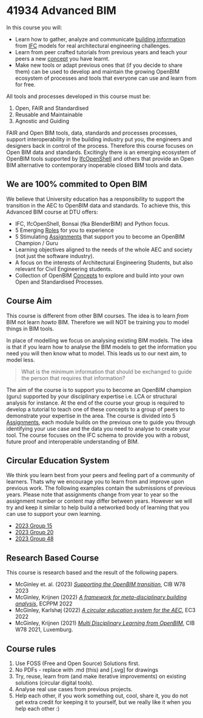 # 41934 Advanced BIM

In this course you will:

* Learn how to gather, analyze and communicate [building information] from [IFC] models for real architectural engineering challenges.
* Learn from peer crafted tutorials from previous years and teach your peers a new [concept] you have learnt.
* Make new tools or adapt previous ones that (if you decide to share them) can be used to develop and maintain the growing OpenBIM ecosystem of processes and tools that everyone can use and learn from for free.

All tools and processes developed in this course must be:

1. Open, FAIR and Standardised
2. Reusable and Maintainable
3. Agnostic and Guiding

FAIR and Open BIM tools, data, standards and processes processes, support interoperability in the building industry put you, the engineers and designers back in control of the process. Therefore this course focuses on Open BIM data and standards. Excitingly there is an emerging ecosystem of OpenBIM tools supported by [IfcOpenShell] and others that provide an Open BIM alternative to contemporary inoperable closed BIM tools and data.

## We are 100% commited to Open BIM
We believe that University education has a responsibility to support the transition in the AEC to OpenBIM data and standards. To achieve this, this Advanced BIM course at DTU offers:
* IFC, IfcOpenShell, Bonsai (fka BlenderBIM) and Python focus.
* 5 Emerging [Roles] for you to experience
* 5 Stimulating [Assignments] that support you to become an OpenBIM Champion / Guru
* Learning objectives aligned to the needs of the whole AEC and society (not just the software industry).
* A focus on the interests of Architectural Engineering Students, but also relevant for Civil Engineering students.
* Collection of OpenBIM [Concepts] to explore and build into your own Open and Standardised Processes.

## Course Aim

This course is different from other BIM courses. The idea is to learn _from_ BIM not learn _howto_ BIM. Therefore we will NOT be training you to model things in BIM tools.

In place of modelling we focus on analysing existing BIM models. The idea is that if you learn how to analyse the BIM models to get the information you need you will then know what to model. This leads us to our next aim, to model less. 

>What is the minimum information that should be exchanged to guide the person that requires that information?

The aim of the course is to support you to become an OpenBIM champion (guru) supported by your disciplinary expertise i.e. LCA or structural analysis for instance. At the end of the course your group is required to develop a tutorial to teach one of these concepts to a group of peers to demonstrate your expertise in the area. The course is divided into 5 [Assignments], each module builds on the previous one to guide you through identifying your use case and the data you need to analyse to create your tool. The course focuses on the IFC schema to provide you with a robust, future proof and interoperable understanding of BIM.

## Circular Education System
We think you learn best from your peers and feeling part of a community of learners.
Thats why we encourage you to learn from and improve upon previous work. The following examples contain the submissions of previous years. Please note that assignments change from year to year so the assignment number or content may differ between years. However we will try and keep it similar to help build a networked body of learning that you can use to support your own learning.

* [2023 Group 15](https://github.com/frejahbarkler/dtu_course_41934_group15/tree/main)
* [2023 Group 20](https://github.com/leonschoene/41934_Advanced_BIM_Group_20/tree/main)
* [2023 Group 48](https://github.com/KaareH/DTU_E23_41934_Advanced-BIM/tree/main)

## Research Based Course
This course is research based and the result of the following papers.

* McGinley et. al. (2023) *[Supporting the OpenBIM transition]*, CIB W78 2023
* McGinley, Krijnen (2022) *[A framework for meta-disciplinary building analysis]*, ECPPM 2022
* McGinley, Karlshøj (2022) *[A circular education system for the AEC]*, EC3 2022
* McGinley, Krijnen (2021) *[Multi Disciplinary Learning from OpenBIM]*, CIB W78 2021, Luxemburg.
## Course rules

1. Use FOSS (Free and Open Source) Solutions first.
1. No PDFs - replace with .md (this) and [.svg] for drawings
1. Try, reuse, learn from (and make iterative improvements) on existing solutions (circular digital tools).
2. Analyse real use cases from previous projects.
1. Help each other, if you work something out, cool, share it, you do not get extra credit for keeping it to yourself, but we really like it when you help each other :)


<!-- links -->

[Assignments]: /Assignments/index
[IFC]: /Concepts/IFC
[BPMN]: /Concepts/BPMN
[Construction]: /Focus/Construction
[Concepts]: /Concepts/index
[concept]: /Concepts/index
[SVG]: /Concepts/SVG
[Roles]: /Roles/index

[building information]: /Concepts/BIM
[IfcOpenShell]: /Concepts/IfcOpenShell/index
[Schedule]: /Schedule/index

<!--
---
YEAR: 2023
CODE: 41934
ref_variable: ${ref}
---
-->



<!--- papers ---> 
[Multi Disciplinary Learning from OpenBIM]: https://www.researchgate.net/publication/355218194_Multi-disciplinary_learning_from_OpenBIM
[Supporting the OpenBIM transition]:https://www.researchgate.net/publication/372244146_Supporting_the_OpenBIM_transition
[A framework for meta-disciplinary building analysis]: https://www.researchgate.net/publication/363579368_A_framework_for_meta-disciplinary_building_analysis
[A circular education system for the AEC]: https://www.researchgate.net/publication/362225610_A_circular_education_system_for_the_AEC
